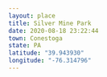 ```yaml
---
layout: place
title: Silver Mine Park
date: 2020-08-18 23:22:44
town: Conestoga
state: PA
latitude: "39.943930"
longitude: "-76.314796"
---
```

